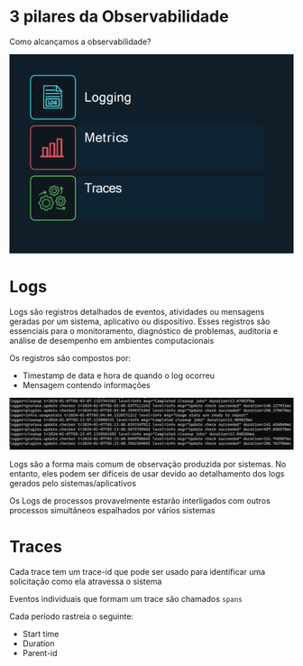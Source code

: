 # 3 pilares da Observabilidade

Como alcançamos a observabilidade?

![Pilares](images/Pilares.png)

# Logs

Logs são registros detalhados de eventos, atividades ou mensagens geradas por um sistema, aplicativo ou dispositivo. Esses registros são essenciais para o monitoramento, diagnóstico de problemas, auditoria e análise de desempenho em ambientes computacionais

Os registros são compostos por:
- Timestamp de data e hora de quando o log ocorreu
- Mensagem contendo informações

![Logs](image.png)

Logs são a forma mais comum de observação produzida por sistemas. No entanto, eles podem ser difíceis de usar devido ao detalhamento dos logs gerados pelo sistemas/aplicativos

Os Logs de processos provavelmente estarão interligados com outros processos simultâneos espalhados por vários sistemas

# Traces

Cada trace tem um trace-id que pode ser usado para identificar uma solicitação como ela atravessa o sistema

Eventos individuais que formam um trace são chamados `spans`

Cada período rastreia o seguinte:
- Start time
- Duration
- Parent-id 